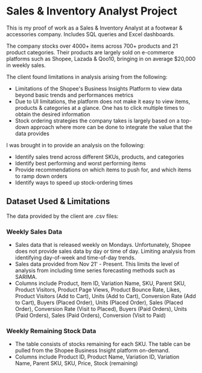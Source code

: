 # Sales & Inventory Analyst Project

This is my proof of work as a Sales & Inventory Analyst at a footwear &amp; accessories company. Includes SQL queries and Excel dashboards. 

The company stocks over 4000+ items across 700+ products and 21 product categories. Their products are largely sold on e-commerce platforms such as Shopee, Lazada & Qoo10, bringing in on average $20,000 in weekly sales. 

The client found limitations in analysis arising from the following: 
* Limitations of the Shopee's Business Insights Platform to view data beyond basic trends and performances metrics
* Due to UI limitations, the platform does not make it easy to view items, products & categories at a glance. One has to click multiple times to obtain the desired information
* Stock ordering strategies the company takes is largely based on a top-down approach where more can be done to integrate the value that the data provides

I was brought in to provide an analysis on the following: 
* Identify sales trend across different SKUs, products, and categories
* Identify best performing and worst performing items 
* Provide recommendations on which items to push for, and which items to ramp down orders 
* Identify ways to speed up stock-ordering times

## Dataset Used & Limitations

The data provided by the client are .csv files:

### Weekly Sales Data 
* Sales data that is released weekly on Mondays. Unfortunately, Shopee does not provide sales data by day or time of day. Limiting analysis from  identifying day-of-week and time-of-day trends.
* Sales data provided from Nov 21' - Present. This limits the level of analysis from including time series forecasting methods such as SARIMA. 
* Columns include Product, Item ID, Variation Name, SKU, Parent SKU, Product Visitors, Product Page Views, Product Bounce Rate, Likes, Product Visitors (Add to Cart), Units (Add to Cart), Conversion Rate (Add to Cart), Buyers (Placed Order), Units (Placed Order), Sales (Placed Order), Conversion Rate (Visit to Placed), Buyers (Paid Orders), Units (Paid Orders), Sales (Paid Orders), Conversion (Visit to Paid)

### Weekly Remaining Stock Data
* The table consists of stocks remaining for each SKU. The table can be pulled from the Shopee Business Insight platform on-demand. 
* Columns include Product ID, Product Name, Variation ID, Variation Name, Parent SKU, SKU, Price, Stock (remaining)


